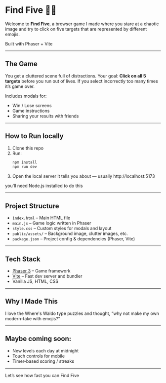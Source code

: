# Find Five 🕵️‍♂️

Welcome to **Find Five**, a browser game I made where you stare at a chaotic image and try to click on five targets that are represented by different emojis.

Built with Phaser + Vite

---

## The Game

You get a cluttered scene full of distractions. Your goal: 
**Click on all 5 targets** before you run out of lives. If you select incorrectly too many times it’s game over.

Includes modals for:
- Win / Lose screens
- Game instructions
- Sharing your results with friends

---

## How to Run locally

1. Clone this repo
2. Run:
   ```bash
   npm install
   npm run dev
   ```
3. Open the local server it tells you about — usually http://localhost:5173

you'll need Node.js installed to do this

---

## Project Structure

- `index.html` – Main HTML file
- `main.js` – Game logic written in Phaser
- `style.css` – Custom styles for modals and layout
- `public/assets/` – Background image, clutter images, etc.
- `package.json` – Project config & dependencies (Phaser, Vite)

---

## Tech Stack

- [Phaser 3](https://phaser.io/) – Game framework
- [Vite](https://vitejs.dev/) – Fast dev server and bundler
- Vanilla JS, HTML, CSS

---

## Why I Made This

I love the Where's Waldo type puzzles and thought, “why not make my own modern-take with emojis?”

---

## Maybe coming soon:

- New levels each day at midnight
- Touch controls for mobile
- Timer-based scoring / streaks

---

Let’s see how fast you can Find Five
